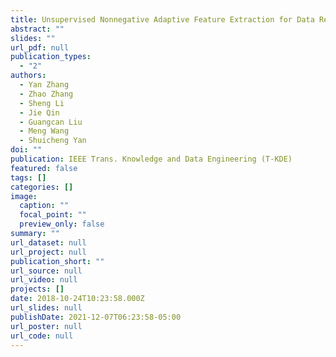 ```yaml
---
title: Unsupervised Nonnegative Adaptive Feature Extraction for Data Representation
abstract: ""
slides: ""
url_pdf: null
publication_types:
  - "2"
authors:
  - Yan Zhang
  - Zhao Zhang
  - Sheng Li
  - Jie Qin
  - Guangcan Liu
  - Meng Wang
  - Shuicheng Yan
doi: ""
publication: IEEE Trans. Knowledge and Data Engineering (T-KDE)
featured: false
tags: []
categories: []
image:
  caption: ""
  focal_point: ""
  preview_only: false
summary: ""
url_dataset: null
url_project: null
publication_short: ""
url_source: null
url_video: null
projects: []
date: 2018-10-24T10:23:58.000Z
url_slides: null
publishDate: 2021-12-07T06:23:58-05:00
url_poster: null
url_code: null
---
```

